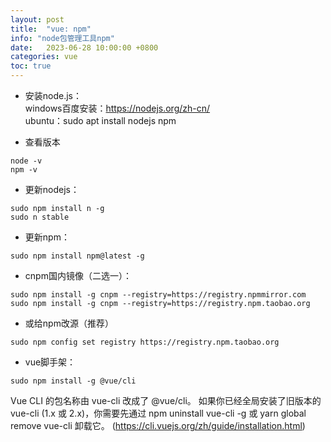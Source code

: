 ```yaml
---
layout: post
title:  "vue: npm"
info: "node包管理工具npm"
date:   2023-06-28 10:00:00 +0800
categories: vue
toc: true
---
```



- 安装node.js：  
windows百度安装：https://nodejs.org/zh-cn/  
ubuntu：sudo apt install nodejs npm

- 查看版本
```
node -v
npm -v
```

- 更新nodejs：
```
sudo npm install n -g
sudo n stable
```

- 更新npm：
```
sudo npm install npm@latest -g
```

- cnpm国内镜像（二选一）：
```
sudo npm install -g cnpm --registry=https://registry.npmmirror.com
sudo npm install -g cnpm --registry=https://registry.npm.taobao.org
```

- 或给npm改源（推荐）
```
sudo npm config set registry https://registry.npm.taobao.org
```

- vue脚手架：
```
sudo npm install -g @vue/cli
```
Vue CLI 的包名称由 vue-cli 改成了 @vue/cli。 如果你已经全局安装了旧版本的 vue-cli (1.x 或 2.x)，你需要先通过 npm uninstall vue-cli -g 或 yarn global remove vue-cli 卸载它。
(https://cli.vuejs.org/zh/guide/installation.html)







